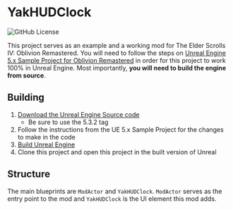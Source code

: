 # YakHUDClock
![GitHub License](https://img.shields.io/github/license/yak3d/YakHUDClock)

This project serves as an example and a working mod for The Elder Scrolls IV: Oblivion Remastered. You will need to follow the steps on [Unreal Engine 5.x Sample Project for Oblivion Remastered](https://www.nexusmods.com/oblivionremastered/mods/880) in order for this project to work 100% in Unreal Engine. Most importantly, **you will need to build the engine from source**.

## Building
1. [Download the Unreal Engine Source code](https://dev.epicgames.com/documentation/en-us/unreal-engine/downloading-source-code-in-unreal-engine?application_version=5.3)
   - Be sure to use the 5.3.2 tag
2. Follow the instructions from the UE 5.x Sample Project for the changes to make in the code
3. [Build Unreal Engine](https://dev.epicgames.com/documentation/en-us/unreal-engine/downloading-source-code-in-unreal-engine?application_version=5.3)
4. Clone this project and open this project in the built version of Unreal

## Structure
The main blueprints are `ModActor` and `YakHUDClock`. `ModActor` serves as the entry point to the mod and `YakHUDClock` is the UI element this mod adds.
